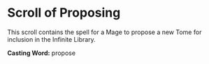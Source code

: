 # Scroll of Proposing

This scroll contains the spell for a Mage to propose a new Tome for inclusion in the Infinite Library.

**Casting Word:** propose
